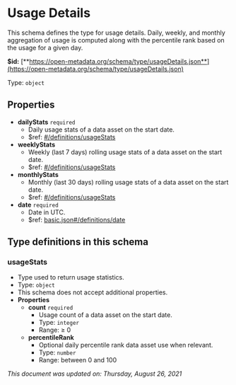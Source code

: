 # Usage Details

This schema defines the type for usage details. Daily, weekly, and monthly aggregation of usage is computed along with the percentile rank based on the usage for a given day.

**$id:** [**https://open-metadata.org/schema/type/usageDetails.json**](https://open-metadata.org/schema/type/usageDetails.json)

Type: `object`

## Properties

* **dailyStats** `required`
  * Daily usage stats of a data asset on the start date.
  * $ref: [\#/definitions/usageStats](usagedetails.md#usagestats)
* **weeklyStats**
  * Weekly \(last 7 days\) rolling usage stats of a data asset on the start date.
  * $ref: [\#/definitions/usageStats](usagedetails.md#usagestats)
* **monthlyStats**
  * Monthly \(last 30 days\) rolling usage stats of a data asset on the start date.
  * $ref: [\#/definitions/usageStats](usagedetails.md#usagestats)
* **date** `required`
  * Date in UTC.
  * $ref: [basic.json\#/definitions/date](basic.md#date)

## Type definitions in this schema

### usageStats

* Type used to return usage statistics.
* Type: `object`
* This schema does not accept additional properties.
* **Properties**
  * **count** `required`
    * Usage count of a data asset on the start date.
    * Type: `integer`
    * Range:  ≥ 0
  * **percentileRank**
    * Optional daily percentile rank data asset use when relevant.
    * Type: `number`
    * Range: between 0 and 100

_This document was updated on: Thursday, August 26, 2021_

